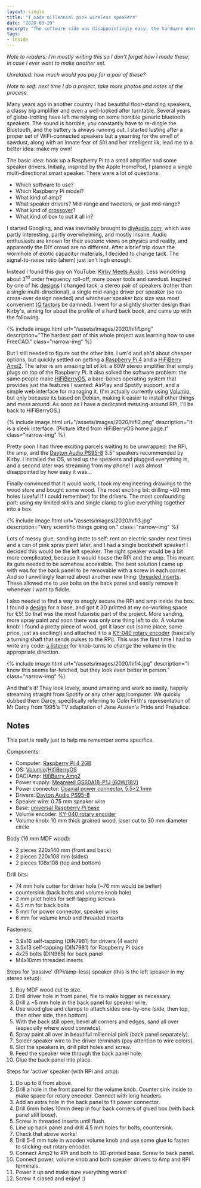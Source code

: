 ```yaml
---
layout: single
title: "I made millennial pink wireless speakers"
date: "2020-03-29"
excerpt: "The software side was disappointingly easy; the hardware unsurprisingly messy. They sound better than any smart speaker, and don't spy on me!"
tags:
- inside
---
```


*Note to readers: I'm mostly writing this so I don't forget how I made these, in case I ever want to make another set.*

*Unrelated: how much would you pay for a pair of these?*

*Note to self: next time I do a project, take more photos and notes of the process.*

Many years ago in another country I had beautiful floor-standing speakers, a classy big amplifier and even a well-looked after turntable. Several years of globe-trotting have left me relying on some horrible generic bluetooth speakers. The sound is horrible, you constantly have to re-dingle the Bluetooth, and the battery is always running out. I started lusting after a proper set of WiFi-connected speakers but a yearning for the smell of sawdust, along with an innate fear of Siri and her intelligent ilk, lead me to a better idea: make my own!

The basic idea: hook up a Raspberry Pi to a small amplifier and some speaker drivers. Initially, inspired by the Apple HomePod, I planned a single multi-directional smart speaker. There were a lot of questions:
- Which software to use?
- Which Raspberry Pi model?
- What kind of amp?
- What speaker drivers? Mid-range and tweeters, or just mid-range?
- What kind of [crossover](https://en.wikipedia.org/wiki/Audio_crossover)?
- What kind of box to put it all in?

I started Googling, and was inevitably brought to [diyAudio.com](https://www.diyaudio.com/), which was partly interesting, partly overwhelming, and mostly insane. Audio enthusiasts are known for their esoteric views on physics and reality, and apparently the DIY crowd are no different. After a brief trip down the wormhole of exotic capacitor materials, I decided to change tack. The signal-to-noise ratio (ahem) just isn't high enough.

Instead I found this guy on YouTube: [Kirby Meets Audio](https://www.youtube.com/channel/UCOuow_HIYmeaIqi42zVs3qg). Less wondering about 3<sup>rd</sup> order frequency roll-off; more power tools and sawdust. Inspired by one of his [designs](https://kmakits.com/collections/speaker-build-plans/products/mini-tower-speakers-diy-build-plans) I changed tack: a stereo pair of speakers (rather than a single multi-directional), a single mid-range driver per speaker (so no cross-over design needed) and whichever speaker box size was most convenient ([*Q* factors](https://en.wikipedia.org/wiki/Q_factor) be damned). I went for a slightly shorter design than Kirby's, aiming for about the profile of a hard back book, and came up with the following.

{% include image.html url="/assets/images/2020/hifi1.png" description="The hardest part of this whole project was learning how to use FreeCAD." class="narrow-img" %}

But I still needed to figure out the other bits. I um'd and ah'd about cheaper options, but quickly settled on getting a [Raspberry Pi 4](https://www.raspberrypi.org/products/raspberry-pi-4-model-b/) and a [HiFiBerry Amp2](https://www.hifiberry.com/shop/boards/hifiberry-amp2/). The latter is am amazing bit of kit: a 60W stereo amplifier that simply plugs on top of the Raspberry Pi. It also solved the software problem: the same people make [HiFiBerryOS](https://www.hifiberry.com/hifiberryos/), a bare-bones operating system that provides just the features I wanted: AirPlay and Spotify support, and a simple web interface for managing it. (I'm actually currently using [Volumio](https://volumio.org/), but only because its based on Debian, making it easier to install other things and mess around. As soon as I have a dedicated messing-around RPi, I'll be back to HiFiBerryOS.)

{% include image.html url="/assets/images/2020/hifi2.png" description="It is a sleek interface. (Picture lifted from HiFiBerryOS home page.)" class="narrow-img" %}

Pretty soon I had three exciting parcels waiting to be unwrapped: the RPi, the amp, and the [Dayton Audio PS95-8](https://www.parts-express.com/dayton-audio-ps95-8-3-1-2-point-source-full-range-driver-8-ohm--295-349) 3.5" speakers recommended by Kirby. I installed the OS, wired up the speakers and plugged everything in, and a second later was streaming from my phone! I was almost disappointed by how easy it was...

Finally convinced that it would work, I took my engineering drawings to the wood store and bought some wood. The most exciting bit: drilling ~80 mm holes (useful if I could remember) for the drivers. The most confounding part: using my limited skills and single clamp to glue everything together into a box.

{% include image.html url="/assets/images/2020/hifi3.jpg" description="Very scientific things going on." class="narrow-img" %}

Lots of messy glue, sanding (note to self: rent an electric sander next time) and a can of pink spray paint later, and I had a single bookshelf speaker! I decided this would be the left speaker. The right speaker would be a bit more complicated, because it would house the RPi and the amp. This meant its guts needed to be somehow accessible. The best solution I came up with was for the back panel to be removable with a screw in each corner. And so I unwillingly learned about another new thing: [threaded inserts](https://duckduckgo.com/?q=threaded+insert&iax=images&ia=images). These allowed me to use bolts on the back panel and easily remove it whenever I want to fiddle.

I also needed to find a way to snugly secure the RPi and amp inside the box. I found a [design](https://www.hifiberry.com/blog/a-universal-base-for-the-raspberry-pi/) for a base, and got it 3D printed at my co-working space for €5! So that was the most futuristic part of the project. More sanding, more spray paint and soon there was only one thing left to do. A volume knob! I found a pretty piece of wood, got it laser cut (same place, same price, just as exciting!) and attached it to a [KY-040 rotary encoder](https://duckduckgo.com/?q=ky-040&iax=images&ia=images) (basically a turning shaft that sends pulses to the RPi). This was the first time I had to write any code: [a listener](https://github.com/carderne/volumio-rotary-encoder) for knob-turns to change the volume in the appropriate direction.

{% include image.html url="/assets/images/2020/hifi4.jpg" description="I know this seems far-fetched, but they look even better in person." class="narrow-img" %}

And that's it! They look lovely, sound amazing and work so easily, happily streaming straight from Spotify or any other app/computer. We quickly dubbed them Darcy, specifically referring to Colin Firth's representation of Mr Darcy from 1995's TV adaptation of Jane Austen's Pride and Prejudice.

## Notes
This part is really just to help me remember some specifics.

Components:
- Computer: [Raspberry Pi 4 2GB](https://www.raspberrypi.org/products/raspberry-pi-4-model-b/)
- OS: [Volumio](https://volumio.org/)/[HifiBerryOS](https://www.hifiberry.com/hifiberryos/)
- DAC/Amp: [HifiBerry Amp2](https://www.hifiberry.com/shop/boards/hifiberry-amp2/)
- Power supply: [Meanwell GS60A18-P1J (60W/18V)](https://www.hifiberry.com/shop/accessories/meanwell-gs60a18-p1j/)
- Power connector: [Coaxial power connector, 5.5×2.1mm](https://www.hifiberry.com/shop/accessories/coaxial-power-connector-5-5x2-1mm/)
- Drivers: [Dayton Audio PS95-8](https://www.parts-express.com/dayton-audio-ps95-8-3-1-2-point-source-full-range-driver-8-ohm--295-349)
- Speaker wire: 0.75 mm speaker wire
- Base: [universal Raspberry Pi base](https://www.hifiberry.com/blog/a-universal-base-for-the-raspberry-pi/)
- Volume encoder: [KY-040 rotary encoder](https://duckduckgo.com/?q=ky-040&iax=images&ia=images)
- Volume knob: 10 mm thick grained wood, laser cut to 30 mm diameter circle

Body (16 mm MDF wood):
- 2 pieces 220x140 mm (front and back)
- 2 pieces 220x108 mm (sides)
- 2 pieces 108x108 (top and bottom)

Drill bits:
- 74 mm hole cutter for driver hole (~76 mm would be better)
- countersink (back bolts and volume knob hole)
- 2 mm pilot holes for self-tapping screws
- 4.5 mm for back bolts
- 5 mm for power connector, speaker wires
- 6 mm for volume knob and threaded inserts

Fasteners:
- 3.9x16 self-tapping (DIN7981) for drivers (4 each)
- 3.5x13 self-tapping (DIN7981) for Raspberry Pi base
- 4x25 bolts (DIN965) for back panel
- M4x10mm threaded inserts

Steps for 'passive' (RPi/amp-less) speaker (this is the left speaker in my stereo setup):
1. Buy MDF wood cut to size.
2. Drill driver hole in front panel, file to make bigger as necessary.
3. Drill a ~5 mm hole in the back panel for speaker wire.
4. Use wood glue and clamps to attach sides one-by-one (side, then top, then other side, then bottom).
5. With the back still open, bevel all corners and edges, sand all over (especially where wood connetcs).
6. Spray paint all over in beautiful millennial pink (back panel separately).
7. Solder speaker wire to the driver terminals (pay attention to wire colors).
8. Slot the speakers in, drill pilot holes and screw.
9. Feed the speaker wire through the back panel hole.
10. Glue the back panel into place.

Steps for 'active' speaker (with RPi and amp):
1. Do up to 8 from above.
2. Drill a hole in the front panel for the volume knob. Counter sink inside to make space for rotary encoder. Connect with long headers.
3. Add an extra hole in the back panel to fit power connector.
4. Drill 6mm holes 10mm deep in four back corners of glued box (with back panel still loose).
5. Screw in threaded inserts until flush.
6. Line up back panel and drill 4.5 mm holes for bolts, countersink.
7. Check that above works!
8. Drill 5-6 mm hole in wooden volume knob and use some glue to fasten to sticking-out rotary encoder.
8. Connect Amp2 to RPi and both to 3D-printed base. Screw to back panel.
9. Connect power, volume knob and both speaker drivers to Amp and RPi terminals.
10. Power it up and make sure everything works!
11. Screw it closed and enjoy! :)
